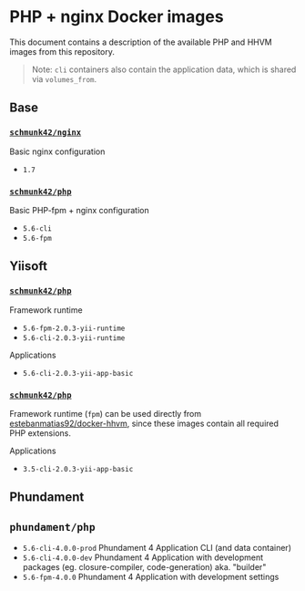 # PHP + nginx Docker images

This document contains a description of the available PHP and HHVM images from this repository.

> Note: `cli` containers also contain the application data, which is shared via `volumes_from`.

## Base

### [`schmunk42/nginx`](https://registry.hub.docker.com/u/schmunk42/nginx/)

Basic nginx configuration

- `1.7`

### [`schmunk42/php`](https://registry.hub.docker.com/u/schmunk42/php/)

Basic PHP-fpm + nginx configuration

- `5.6-cli`
- `5.6-fpm` 


## Yiisoft

### [`schmunk42/php`](https://registry.hub.docker.com/u/schmunk42/php/)

Framework runtime

- `5.6-fpm-2.0.3-yii-runtime`
- `5.6-cli-2.0.3-yii-runtime`

Applications

- `5.6-cli-2.0.3-yii-app-basic`

### [`schmunk42/php`](https://registry.hub.docker.com/u/schmunk42/hhvm/)

Framework runtime (`fpm`) can be used directly from [estebanmatias92/docker-hhvm](https://github.com/estebanmatias92/docker-hhvm),
since these images contain all required PHP extensions.

Applications

- `3.5-cli-2.0.3-yii-app-basic`


## Phundament

## `phundament/php`

- `5.6-cli-4.0.0-prod` Phundament 4 Application CLI (and data container)
- `5.6-cli-4.0.0-dev` Phundament 4 Application with development packages (eg. closure-compiler, code-generation) aka. "builder"
- `5.6-fpm-4.0.0` Phundament 4 Application with development settings
